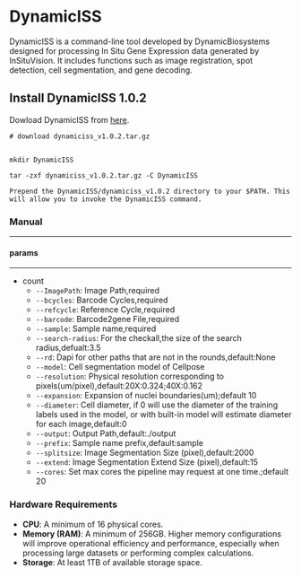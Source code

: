 # DynamicISS
DynamicISS is a command-line tool developed by DynamicBiosystems designed for processing In Situ Gene Expression data generated by InSituVision. It includes functions such as image registration, spot detection, cell segmentation, and gene decoding.


## Install DynamicISS 1.0.2
Dowload DynamicISS from [here](https://github.com/DynamicBiosystems/DynamicISS/releases/tag/dynamiciss-v1.0.2).

```shell
# download dynamiciss_v1.0.2.tar.gz


mkdir DynamicISS

tar -zxf dynamiciss_v1.0.2.tar.gz -C DynamicISS

Prepend the DynamicISS/dynamiciss_v1.0.2 directory to your $PATH. This will allow you to invoke the DynamicISS command.
```
### Manual

---

#### params

---
- count
  - `--ImagePath`: Image Path,required
  - `--bcycles`: Barcode Cycles,required
  - `--refcycle`: Reference Cycle,required
  - `--barcode`: Barcode2gene File,required
  - `--sample`: Sample name,required
  - `--search-radius`: For the checkall,the size of the search radius,defualt:3.5
  - `--rd`: Dapi for other paths that are not in the rounds,default:None
  - `--model`: Cell segmentation model of Cellpose
  - `--resolution`: Physical resolution corresponding to pixels(um/pixel),default:20X:0.324;40X:0.162
  - `--expansion`: Expansion of nuclei boundaries(um);default 10
  - `--diameter`: Cell diameter, if 0 will use the diameter of the training labels used in the model, 
                  or with built-in model will estimate diameter for each image,default:0
  - `--output`: Output Path,default:./output
  - `--prefix`: Sample name prefix,default:sample
  - `--splitsize`: Image Segmentation Size (pixel),default:2000
  - `--extend`: Image Segmentation Extend Size (pixel),default:15
  - `--cores`: Set max cores the pipeline may request at one time.;default 20
 

### Hardware Requirements  
  
- **CPU**: A minimum of 16 physical cores.
- **Memory (RAM)**: A minimum of 256GB. Higher memory configurations will improve operational efficiency and performance, especially when processing large datasets or performing complex calculations.  
- **Storage**: At least 1TB of available storage space. 

